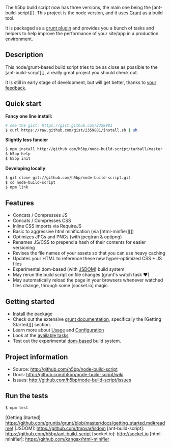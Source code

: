 The h5bp build script now has three versions, the main one being
the [ant-build-script][]. This
project is the node version, and it uses [Grunt][grunt] as a build tool.

It is packaged as a [grunt plugin][] and provides you a bunch of tasks and
helpers to help improve the performance of your site/app in a production
environment.

## Description

This node/grunt-based build script tries to be as close as possible to
the [ant-build-script][], a really great project you should check out.

It is still in early stage of development, but will get better, thanks to [your feedback](https://github.com/h5bp/node-build-script/issues).

## Quick start

**Fancy one line install:**

```sh
# see the gist: https://gist.github.com/2359881
$ curl https://raw.github.com/gist/2359881/install.sh | sh
```

**Slightly less fancier**

```sh
$ npm install http://github.com/h5bp/node-build-script/tarball/master -g
$ h5bp help
$ h5bp init
```

**Developing locally**

```sh
$ git clone git://github.com/h5bp/node-build-script.git
$ cd node-build-script
$ npm link
```

## Features

* Concats / Compresses JS
* Concats / Compresses CSS
* Inline CSS imports via RequireJS
* Basic to aggressive html minification (via [html-minfier][])
* Optimizes JPGs and PNGs (with jpegtran & optipng)
* Renames JS/CSS to prepend a hash of their contents for easier versioning
* Revises the file names of your assets so that you can use heavy caching
* Updates your HTML to reference these new hyper-optimized CSS + JS files
* Experimental dom-based (with [JSDOM]()) build system.
* May rerun the build script on file changes (grunt's watch task &#10084;)
* May automatically reload the page in your browsers whenever watched files
  change, through some [socket.io] magic.

## Getting started

* [Install](https://github.com/h5bp/node-build-script/wiki/install) the package
* Check out the extensive [grunt documentation][], specifically the
  [Getting Started][] section.
* Learn more about [Usage](https://github.com/h5bp/node-build-script/wiki/overview)
  and [Configuration](https://github.com/h5bp/node-build-script/wiki/configuration)
* Look at the [available tasks](https://github.com/h5bp/node-build-script/wiki/tasks)
* Test out the experimental
  [dom-based](https://github.com/h5bp/node-build-script/wiki/dom) build
  system.

## Project information

* Source: http://github.com/h5bp/node-build-script
* Docs: http://github.com/h5bp/node-build-script/wiki
* Issues: http://github.com/h5bp/node-build-script/issues

## Run the tests

```sh
$ npm test
```

[grunt]: https://github.com/gruntjs/grunt
[grunt documentation]: https://github.com/gruntjs/grunt/blob/master/docs/toc.md
[grunt plugin]: https://github.com/gruntjs/grunt/blob/master/docs/plugins.md
[Getting Started]: https://github.com/gruntjs/grunt/blob/master/docs/getting_started.md#readme)
[JSDOM]: https://github.com/tmpvar/jsdom
[ant-build-script]: https://github.com/h5bp/ant-build-script
[socket.io]: http://socket.io
[html-minifier]: https://github.com/kangax/html-minifier
